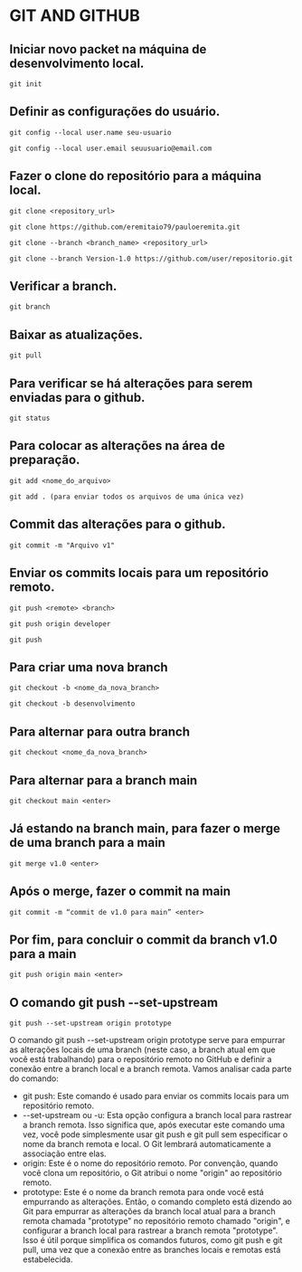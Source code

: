 # GIT AND GITHUB

## Iniciar novo packet na máquina de desenvolvimento local.
```
git init
```

## Definir as configurações do usuário.
```
git config --local user.name seu-usuario
```
```
git config --local user.email seuusuario@email.com
```


## Fazer o clone do repositório para a máquina local.
```
git clone <repository_url>
```
```
git clone https://github.com/eremitaio79/pauloeremita.git
```
```
git clone --branch <branch_name> <repository_url>
```
```
git clone --branch Version-1.0 https://github.com/user/repositorio.git
```


## Verificar a branch.
```
git branch
```

## Baixar as atualizações.
```
git pull
```

## Para verificar se há alterações para serem enviadas para o github.
```
git status
```

## Para colocar as alterações na área de preparação.
```
git add <nome_do_arquivo>
```
```
git add . (para enviar todos os arquivos de uma única vez)
```


## Commit das alterações para o github.
```
git commit -m "Arquivo v1"
```

## Enviar os commits locais para um repositório remoto.
```
git push <remote> <branch>
```
```
git push origin developer
```
```
git push
```

## Para criar uma nova branch
```
git checkout -b <nome_da_nova_branch>
```
```
git checkout -b desenvolvimento
```


## Para alternar para outra branch
```
git checkout <nome_da_nova_branch>
```


## Para alternar para a branch main
```
git checkout main <enter>
```

## Já estando na branch main, para fazer o merge de uma branch para a main
```
git merge v1.0 <enter>
```

## Após o merge, fazer o commit na main
```
git commit -m “commit de v1.0 para main” <enter>
```

## Por fim, para concluir o commit da branch v1.0 para a main
```
git push origin main <enter>
```

## O comando git push --set-upstream
```
git push --set-upstream origin prototype
```

O comando git push --set-upstream origin prototype serve para empurrar as alterações locais de uma branch (neste caso, a branch atual em que você está trabalhando) para o repositório remoto no GitHub e definir a conexão entre a branch local e a branch remota.
Vamos analisar cada parte do comando:
* git push: Este comando é usado para enviar os commits locais para um repositório remoto.
* --set-upstream ou -u: Esta opção configura a branch local para rastrear a branch remota. Isso significa que, após executar este comando uma vez, você pode simplesmente usar git push e git pull sem especificar o nome da branch remota e local. O Git lembrará automaticamente a associação entre elas.
* origin: Este é o nome do repositório remoto. Por convenção, quando você clona um repositório, o Git atribui o nome "origin" ao repositório remoto.
* prototype: Este é o nome da branch remota para onde você está empurrando as alterações.
Então, o comando completo está dizendo ao Git para empurrar as alterações da branch local atual para a branch remota chamada "prototype" no repositório remoto chamado "origin", e configurar a branch local para rastrear a branch remota "prototype". Isso é útil porque simplifica os comandos futuros, como git push e git pull, uma vez que a conexão entre as branches locais e remotas está estabelecida.
